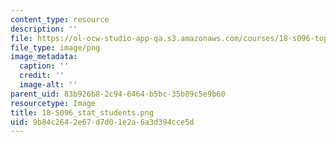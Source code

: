 ```yaml
---
content_type: resource
description: ''
file: https://ol-ocw-studio-app-qa.s3.amazonaws.com/courses/18-s096-topics-in-mathematics-with-applications-in-finance-fall-2013/9b84c2642e67d7d01e2a6a3d394cce5d_18-S096_stat_students.png
file_type: image/png
image_metadata:
  caption: ''
  credit: ''
  image-alt: ''
parent_uid: 83b926b8-2c94-6464-b5bc-35b89c5e9b60
resourcetype: Image
title: 18-S096_stat_students.png
uid: 9b84c264-2e67-d7d0-1e2a-6a3d394cce5d
---
```

